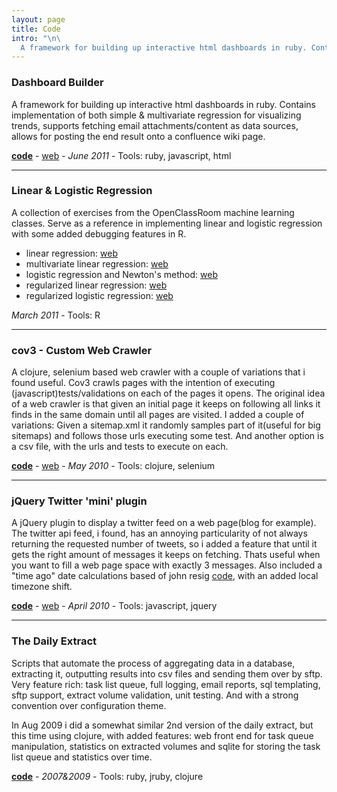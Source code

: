 ```yaml
---
layout: page
title: Code
intro: "\n\
  A framework for building up interactive html dashboards in ruby. Contains implementation of both simple &amp; multivariate regression for visualizing trends, supports fetching email attachments/content as data sources,  allows for posting the end result onto a confluence wiki page. \n"
---
```


### Dashboard Builder

A framework for building up interactive html dashboards in ruby. Contains
implementation of both simple & multivariate regression for visualizing
trends, supports fetching email attachments/content as data sources, allows
for posting the end result onto a confluence wiki page.

[**code**][1] - [web][2] - _June 2011_ - Tools: ruby, javascript, html

* * *

### Linear & Logistic Regression

A collection of exercises from the OpenClassRoom machine learning classes.
Serve as a reference in implementing linear and logistic regression with some
added debugging features in R.

 * linear regression: [web][3]
 * multivariate linear regression: [web][5]
 * logistic regression and Newton's method: [web][7]
 * regularized linear regression: [web][9]
 * regularized logistic regression: [web][11]

_March 2011_ - Tools: R

* * *

### cov3 - Custom Web Crawler

A clojure, selenium based web crawler with a couple of variations that i found
useful. Cov3 crawls pages with the intention of executing
(javascript)tests/validations on each of the pages it opens. The original idea
of a web crawler is that given an initial page it keeps on following all links
it finds in the same domain until all pages are visited. I added a couple of
variations: Given a sitemap.xml it randomly samples part of it(useful for big
sitemaps) and follows those urls executing some test. And another option is a
csv file, with the urls and tests to execute on each.

[**code**][13] - [web][14] - _May 2010_ - Tools: clojure, selenium

* * *

### jQuery Twitter 'mini' plugin

A jQuery plugin to display a twitter feed on a web page(blog for example). The
twitter api feed, i found, has an annoying particularity of not always
returning the requested number of tweets, so i added a feature that until it
gets the right amount of messages it keeps on fetching. Thats useful when you
want to fill a web page space with exactly 3 messages. Also included a "time
ago" date calculations based of john resig [code][15], with an added local
timezone shift.

[**code**][16] - [web][17] - _April 2010_ - Tools: javascript, jquery

* * *

### The Daily Extract

Scripts that automate the process of aggregating data in a database,
extracting it, outputting results into csv files and sending them over by
sftp. Very feature rich: task list queue, full logging, email reports, sql
templating, sftp support, extract volume validation, unit testing. And with a
strong convention over configuration theme.

In Aug 2009 i did a somewhat similar 2nd version of the daily extract, but
this time using clojure, with added features: web front end for task queue
manipulation, statistics on extracted volumes and sqlite for storing the task
list queue and statistics over time.

[**code**][18] - _2007&2009_ - Tools: ruby, jruby, clojure

   [1]: https://github.com/al3xandr3/Dashboard
   [2]: http://al3xandr3.github.com/2011/05/24/dashboards.html
   [3]: http://al3xandr3.github.com/2011/02/24/ml-ex2-linear-regression.html
   [4]: https://github.com/al3xandr3/al3xandr3.github.com/blob/master/_org/posts/ml2.r
   [5]: http://al3xandr3.github.com/2011/03/08/ml-ex3.html
   [6]: https://github.com/al3xandr3/al3xandr3.github.com/blob/master/_org/posts/ml3.r
   [7]: http://al3xandr3.github.com/2011/03/16/ml-ex4.html
   [8]: https://github.com/al3xandr3/al3xandr3.github.com/blob/master/_org/posts/ml4.r
   [9]: http://al3xandr3.github.com/2011/03/18/ml-ex51.html
   [10]: https://github.com/al3xandr3/al3xandr3.github.com/blob/master/_org/posts/ml5lin.r
   [11]: http://al3xandr3.github.com/2011/03/20/ml-ex52.html
   [12]: https://github.com/al3xandr3/al3xandr3.github.com/blob/master/_org/posts/ml5log.r
   [13]: https://github.com/al3xandr3/cov3
   [14]: http://al3xandr3.github.com/2010/05/22/clojure-selenium2-crawler-cov3.html
   [15]: http://ejohn.org/blog/javascript-pretty-date/
   [16]: https://github.com/al3xandr3/jquery-twitter-plugin
   [17]: http://al3xandr3.github.com/2010/04/10/jquery-twitter-plugin.html
   [18]: https://github.com/al3xandr3/daily-extract

